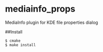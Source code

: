 mediainfo_props
===============

MediaInfo plugin for KDE file properties dialog

##Install
```
$ cmake
$ make install
```
